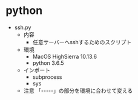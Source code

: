 # python

- ssh.py
  - 内容
    - 任意サーバーへsshするためのスクリプト
  - 環境
    - MacOS HighSierra 10.13.6
    - python 3.6.5
  - インポート
    - subprocess
    - sys
  - 注意
    「-----」の部分を環境に合わせて変える
